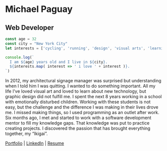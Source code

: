 # Michael Paguay
## Web Developer

```Javascript
const age = 32
const city = "New York City"
let interests = ['cycling', 'running', 'design', 'visual arts', 'learning', 'creating']

console.log(`
  I am ${age} years old and I live in ${city}.
  ${interests.map( interest => ' i love ' + interest )}.
`)
```

In 2012, my architectural signage manager was surprised but understanding when I told him I was quitting. I wanted to do something important. All my life I've loved visual art and loved to learn about new technology, but graphic design did not fulfill me. I spent the next 8 years working in a school with emotionally disturbed children. Working with these students is not easy, but the challenge and the difference I was making in their lives drove me. I missed making things, so I used programming as an outlet after work. Six months ago, I met and started to work with a software development mentor to fill my knowledge gaps. That knowledge was put to practice creating projects. I discovered the passion that has brought everything together, my “Ikigai”.

[Portfolio](https://intrvertmichael.github.io) 
| [LinkedIn](https://www.linkedin.com/in/michaelpaguay/) 
| [Resume](https://intrvertmichael.github.io/static/media/resume.e00b5128.pdf)


<datalist id="animals">
    <option value="Cat">
    <option value="Dog">
    <option value="Chicken">
    <option value="Cow">
    <option value="Pig">
  </datalist>
